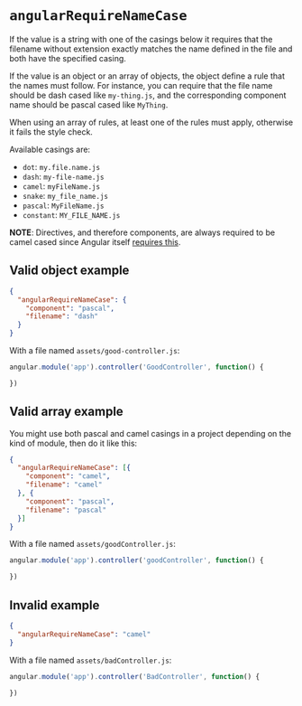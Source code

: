 # `angularRequireNameCase`

If the value is a string with one of the casings below it requires that the filename without
extension exactly matches the name defined in the file and both have the specified casing.

If the value is an object or an array of objects, the object define a rule that the names must follow.
For instance, you can require that the file name should be dash cased like `my-thing.js`, and the
corresponding component name should be pascal cased like `MyThing`.

When using an array of rules, at least one of the rules must apply, otherwise it fails the style check.

Available casings are:

- `dot`: `my.file.name.js`
- `dash`: `my-file-name.js`
- `camel`: `myFileName.js`
- `snake`: `my_file_name.js`
- `pascal`: `MyFileName.js`
- `constant`: `MY_FILE_NAME.js`

**NOTE**: Directives, and therefore components, are always required to be camel cased since Angular
itself [requires this](https://docs.angularjs.org/guide/directive#creating-directives).

## Valid object example

```json
{
  "angularRequireNameCase": {
    "component": "pascal",
    "filename": "dash"
  }
}
```

With a file named `assets/good-controller.js`:

```javascript
angular.module('app').controller('GoodController', function() {

})
```

## Valid array example

You might use both pascal and camel casings in a project depending on the kind of module, then do it
like this:

```json
{
  "angularRequireNameCase": [{
    "component": "camel",
    "filename": "camel"
  }, {
    "component": "pascal",
    "filename": "pascal"
  }]
}
```

With a file named `assets/goodController.js`:

```javascript
angular.module('app').controller('goodController', function() {

})
```

## Invalid example

```json
{
  "angularRequireNameCase": "camel"
}
```
With a file named `assets/badController.js`:

```javascript
angular.module('app').controller('BadController', function() {

})
```
